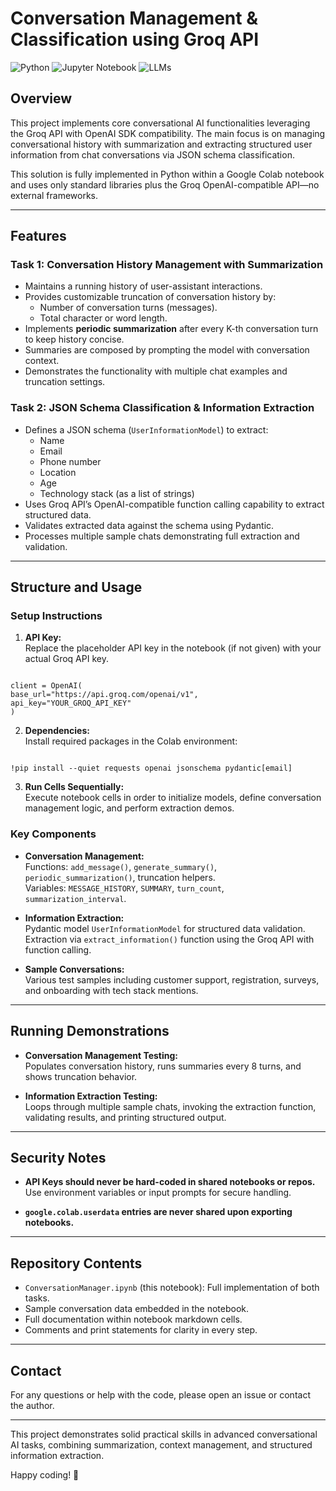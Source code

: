 # Conversation Management & Classification using Groq API

![Python](https://img.shields.io/badge/Python-3.13%2B-blue.svg)
![Jupyter Notebook](https://img.shields.io/badge/Jupyter-Notebook-orange.svg)
![LLMs](https://img.shields.io/badge/LLMs-412991?style=flat&logo=openai&logoColor=white)
## Overview

This project implements core conversational AI functionalities leveraging the Groq API with OpenAI SDK compatibility. The main focus is on managing conversational history with summarization and extracting structured user information from chat conversations via JSON schema classification.

This solution is fully implemented in Python within a Google Colab notebook and uses only standard libraries plus the Groq OpenAI-compatible API—no external frameworks.

---

## Features

### Task 1: Conversation History Management with Summarization

- Maintains a running history of user-assistant interactions.
- Provides customizable truncation of conversation history by:
  - Number of conversation turns (messages).
  - Total character or word length.
- Implements **periodic summarization** after every K-th conversation turn to keep history concise.
- Summaries are composed by prompting the model with conversation context.
- Demonstrates the functionality with multiple chat examples and truncation settings.

### Task 2: JSON Schema Classification & Information Extraction

- Defines a JSON schema (`UserInformationModel`) to extract:
  - Name
  - Email
  - Phone number
  - Location
  - Age
  - Technology stack (as a list of strings)
- Uses Groq API’s OpenAI-compatible function calling capability to extract structured data.
- Validates extracted data against the schema using Pydantic.
- Processes multiple sample chats demonstrating full extraction and validation.

---

## Structure and Usage

### Setup Instructions

1. **API Key:**  
   Replace the placeholder API key in the notebook (if not given) with your actual Groq API key.  
```

client = OpenAI(
base_url="https://api.groq.com/openai/v1",
api_key="YOUR_GROQ_API_KEY"
)

```

2. **Dependencies:**  
Install required packages in the Colab environment:  
```

!pip install --quiet requests openai jsonschema pydantic[email]

```

3. **Run Cells Sequentially:**  
Execute notebook cells in order to initialize models, define conversation management logic, and perform extraction demos.

### Key Components

- **Conversation Management:**  
Functions: `add_message()`, `generate_summary()`, `periodic_summarization()`, truncation helpers.  
Variables: `MESSAGE_HISTORY`, `SUMMARY`, `turn_count`, `summarization_interval`.

- **Information Extraction:**  
Pydantic model `UserInformationModel` for structured data validation.  
Extraction via `extract_information()` function using the Groq API with function calling.

- **Sample Conversations:**  
Various test samples including customer support, registration, surveys, and onboarding with tech stack mentions.

---

## Running Demonstrations

- **Conversation Management Testing:**  
Populates conversation history, runs summaries every 8 turns, and shows truncation behavior.

- **Information Extraction Testing:**  
Loops through multiple sample chats, invoking the extraction function, validating results, and printing structured output.

---

## Security Notes

- **API Keys should never be hard-coded in shared notebooks or repos.**  
Use environment variables or input prompts for secure handling.

- **`google.colab.userdata` entries are never shared upon exporting notebooks.**

---

## Repository Contents

- `ConversationManager.ipynb` (this notebook): Full implementation of both tasks.
- Sample conversation data embedded in the notebook.
- Full documentation within notebook markdown cells.
- Comments and print statements for clarity in every step.

---


## Contact

For any questions or help with the code, please open an issue or contact the author.

---

This project demonstrates solid practical skills in advanced conversational AI tasks, combining summarization, context management, and structured information extraction.

Happy coding! 🚀

